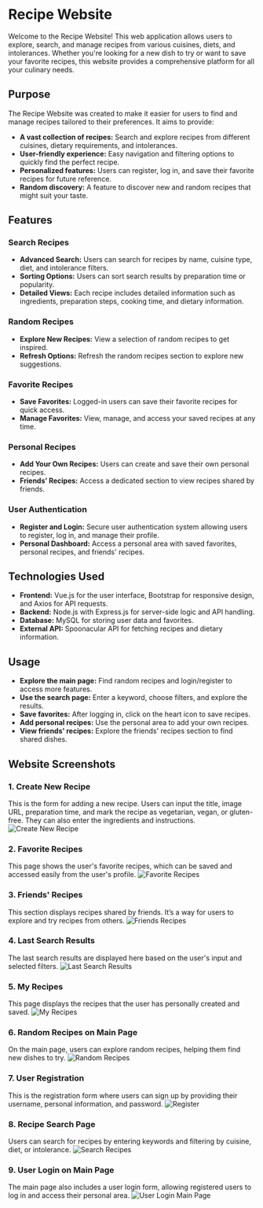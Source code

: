 # Recipe Website

Welcome to the Recipe Website! This web application allows users to explore, search, and manage recipes from various cuisines, diets, and intolerances. Whether you're looking for a new dish to try or want to save your favorite recipes, this website provides a comprehensive platform for all your culinary needs.

## Purpose

The Recipe Website was created to make it easier for users to find and manage recipes tailored to their preferences. It aims to provide:

- **A vast collection of recipes:** Search and explore recipes from different cuisines, dietary requirements, and intolerances.
- **User-friendly experience:** Easy navigation and filtering options to quickly find the perfect recipe.
- **Personalized features:** Users can register, log in, and save their favorite recipes for future reference.
- **Random discovery:** A feature to discover new and random recipes that might suit your taste.

## Features

### Search Recipes
- **Advanced Search:** Users can search for recipes by name, cuisine type, diet, and intolerance filters.
- **Sorting Options:** Users can sort search results by preparation time or popularity.
- **Detailed Views:** Each recipe includes detailed information such as ingredients, preparation steps, cooking time, and dietary information.

### Random Recipes
- **Explore New Recipes:** View a selection of random recipes to get inspired.
- **Refresh Options:** Refresh the random recipes section to explore new suggestions.

### Favorite Recipes
- **Save Favorites:** Logged-in users can save their favorite recipes for quick access.
- **Manage Favorites:** View, manage, and access your saved recipes at any time.

### Personal Recipes
- **Add Your Own Recipes:** Users can create and save their own personal recipes.
- **Friends’ Recipes:** Access a dedicated section to view recipes shared by friends.

### User Authentication
- **Register and Login:** Secure user authentication system allowing users to register, log in, and manage their profile.
- **Personal Dashboard:** Access a personal area with saved favorites, personal recipes, and friends' recipes.

## Technologies Used

- **Frontend:** Vue.js for the user interface, Bootstrap for responsive design, and Axios for API requests.
- **Backend:** Node.js with Express.js for server-side logic and API handling.
- **Database:** MySQL for storing user data and favorites.
- **External API:** Spoonacular API for fetching recipes and dietary information.

## Usage

- **Explore the main page:** Find random recipes and login/register to access more features.
- **Use the search page:** Enter a keyword, choose filters, and explore the results.
- **Save favorites:** After logging in, click on the heart icon to save recipes.
- **Add personal recipes:** Use the personal area to add your own recipes.
- **View friends' recipes:** Explore the friends' recipes section to find shared dishes.

## Website Screenshots

### 1. Create New Recipe
This is the form for adding a new recipe. Users can input the title, image URL, preparation time, and mark the recipe as vegetarian, vegan, or gluten-free. They can also enter the ingredients and instructions.
![Create New Recipe](./path_to_images/create_new_recipe.png)

### 2. Favorite Recipes
This page shows the user's favorite recipes, which can be saved and accessed easily from the user's profile.
![Favorite Recipes](./path_to_images/favorite_recipes.png)

### 3. Friends' Recipes
This section displays recipes shared by friends. It’s a way for users to explore and try recipes from others.
![Friends Recipes](./path_to_images/friends_recipes.png)

### 4. Last Search Results
The last search results are displayed here based on the user's input and selected filters.
![Last Search Results](./path_to_images/last_search_results.png)

### 5. My Recipes
This page displays the recipes that the user has personally created and saved.
![My Recipes](./path_to_images/my_recipes.png)

### 6. Random Recipes on Main Page
On the main page, users can explore random recipes, helping them find new dishes to try.
![Random Recipes](./path_to_images/random.png)

### 7. User Registration
This is the registration form where users can sign up by providing their username, personal information, and password.
![Register](./path_to_images/register.png)

### 8. Recipe Search Page
Users can search for recipes by entering keywords and filtering by cuisine, diet, or intolerance.
![Search Recipes](./path_to_images/search.png)

### 9. User Login on Main Page
The main page also includes a user login form, allowing registered users to log in and access their personal area.
![User Login Main Page](./path_to_images/user_login_main_page.png)